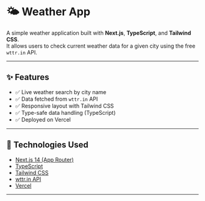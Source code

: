 # 🌤️ Weather App

A simple weather application built with **Next.js**, **TypeScript**, and **Tailwind CSS**.  
It allows users to check current weather data for a given city using the free `wttr.in` API.

---

## ✨ Features

- ✅ Live weather search by city name
- ✅ Data fetched from `wttr.in` API
- ✅ Responsive layout with Tailwind CSS
- ✅ Type-safe data handling (TypeScript)
- ✅ Deployed on Vercel

---

## 🚀 Technologies Used

- [Next.js 14 (App Router)](https://nextjs.org/)
- [TypeScript](https://www.typescriptlang.org/)
- [Tailwind CSS](https://tailwindcss.com/)
- [wttr.in API](https://wttr.in)
- [Vercel](https://vercel.com)

---
